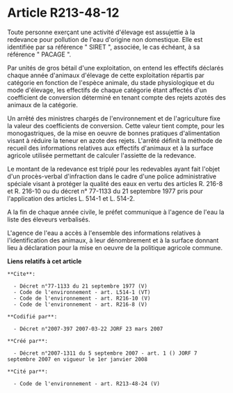 # Article R213-48-12

Toute personne exerçant une activité d'élevage est assujettie à la redevance pour pollution de l'eau d'origine non
domestique. Elle est identifiée par sa référence " SIRET ", associée, le cas échéant, à sa référence " PACAGE ". 

Par unités de gros bétail d'une exploitation, on entend les effectifs déclarés chaque année d'animaux d'élevage de cette
exploitation répartis par catégorie en fonction de l'espèce animale, du stade physiologique et du mode d'élevage, les
effectifs de chaque catégorie étant affectés d'un coefficient de conversion déterminé en tenant compte des rejets azotés des
animaux de la catégorie. 

Un arrêté des ministres chargés de l'environnement et de l'agriculture fixe la valeur des coefficients de conversion. Cette
valeur tient compte, pour les monogastriques, de la mise en oeuvre de bonnes pratiques d'alimentation visant à réduire la
teneur en azote des rejets. L'arrêté définit la méthode de recueil des informations relatives aux effectifs d'animaux et à la
surface agricole utilisée permettant de calculer l'assiette de la redevance. 

Le montant de la redevance est triplé pour les redevables ayant fait l'objet d'un procès-verbal d'infraction dans le cadre
d'une police administrative spéciale visant à protéger la qualité des eaux en vertu des articles R. 216-8 et R. 216-10 ou du
décret n° 77-1133 du 21 septembre 1977 pris pour l'application des articles L. 514-1 et L. 514-2. 

A la fin de chaque année civile, le préfet communique à l'agence de l'eau la liste des éleveurs verbalisés. 

L'agence de l'eau a accès à l'ensemble des informations relatives à l'identification des animaux, à leur dénombrement et à la
surface donnant lieu à déclaration pour la mise en oeuvre de la politique agricole commune.

**Liens relatifs à cet article**

	**Cite**:

	  - Décret n°77-1133 du 21 septembre 1977 (V)
	  - Code de l'environnement - art. L514-1 (VT)
	  - Code de l'environnement - art. R216-10 (V)
	  - Code de l'environnement - art. R216-8 (V)

	**Codifié par**:

	  - Décret n°2007-397 2007-03-22 JORF 23 mars 2007

	**Créé par**:

	  - Décret n°2007-1311 du 5 septembre 2007 - art. 1 () JORF 7 septembre 2007 en vigueur le 1er janvier 2008

	**Cité par**:

	  - Code de l'environnement - art. R213-48-24 (V)
